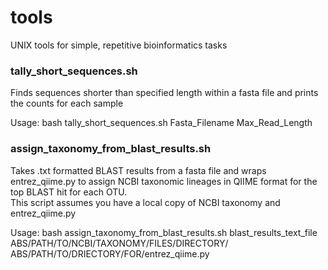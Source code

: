 # tools
UNIX tools for simple, repetitive bioinformatics tasks

### tally_short_sequences.sh
Finds sequences shorter than specified length within a fasta file and prints the counts for each sample

Usage: bash tally_short_sequences.sh Fasta_Filename Max_Read_Length

### assign_taxonomy_from_blast_results.sh
Takes .txt formatted BLAST results from a fasta file and wraps entrez_qiime.py to assign NCBI taxonomic lineages in QIIME format for the top BLAST hit for each OTU.  
This script assumes you have a local copy of NCBI taxonomy and entrez_qiime.py

Usage: bash assign_taxonomy_from_blast_results.sh blast_results_text_file	ABS/PATH/TO/NCBI/TAXONOMY/FILES/DIRECTORY/ ABS/PATH/TO/DRIECTORY/FOR/entrez_qiime.py
